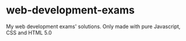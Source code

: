 # web-development-exams
My web development exams' solutions. Only made with pure Javascript, CSS and HTML 5.0
